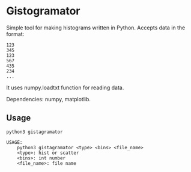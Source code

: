 # Gistogramator

Simple tool for making histograms written in Python. Accepts data in the format:

```console
123
345
123
567
435
234
...
```

It uses numpy.loadtxt function for reading data.

Dependencies: numpy, matplotlib.

## Usage

```console
python3 gistagramator

USAGE:
    python3 gistagramator <type> <bins> <file_name> 
    <type>: hist or scatter
    <bins>: int number
    <file_name>: file name
```
